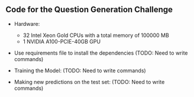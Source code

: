## Code for the Question Generation Challenge

* Hardware: 
    * 32 Intel Xeon Gold CPUs with a total memory of 100000 MB
    * 1 NVIDIA A100-PCIE-40GB GPU

* Use requirements file to install the dependencies (TODO: Need to write commands)

* Training the Model: (TODO: Need to write commands)

* Making new predictions on the test set: (TODO: Need to write commands)